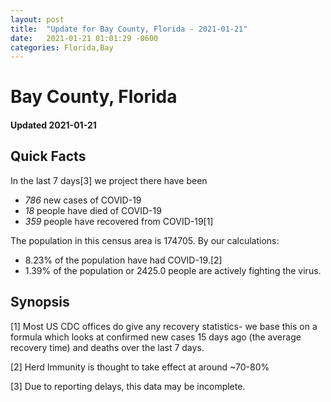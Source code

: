 ```yaml
---
layout: post
title:  "Update for Bay County, Florida - 2021-01-21"
date:   2021-01-21 01:01:29 -0600
categories: Florida,Bay
---
```


# Bay County, Florida
#### Updated 2021-01-21

## Quick Facts

In the last 7 days[3] we project there have been
- *786* new cases of COVID-19
- *18* people have died of COVID-19
- *359* people have recovered from COVID-19[1]

The population in this census area is 174705. By our calculations:
- 8.23% of the population have had COVID-19.[2]
- 1.39% of the population or 2425.0 people are actively fighting the virus.

## Synopsis




[1] Most US CDC offices do give any recovery statistics- we base this on a formula which looks at confirmed new cases
15 days ago (the average recovery time) and deaths over the last 7 days.

[2] Herd Immunity is thought to take effect at around ~70-80%

[3] Due to reporting delays, this data may be incomplete.
 
    